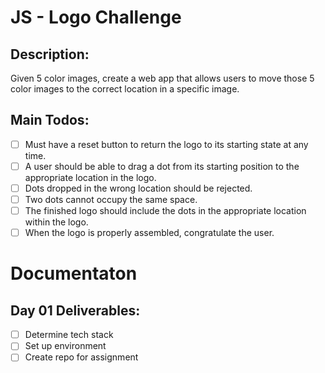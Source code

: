 # JS - Logo Challenge

## Description:
Given 5 color images, create a web app that allows users to move those 5 color images to the correct location in a specific image. 

## Main Todos:
- [ ] Must have a reset button to return the logo to its starting state at any time.
- [ ] A user should be able to drag a dot from its starting position to the appropriate location in
the logo.
- [ ] Dots dropped in the wrong location should be rejected.
- [ ] Two dots cannot occupy the same space.
- [ ] The finished logo should include the dots in the appropriate location within the logo.
- [ ] When the logo is properly assembled, congratulate the user.

# Documentaton
## Day 01 Deliverables:
- [ ] Determine tech stack  
- [ ] Set up environment
- [ ] Create repo for assignment
